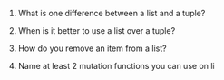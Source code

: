 1. What is one difference between a list and a tuple?


2. When is it better to use a list over a tuple?


3. How do you remove an item from a list?


4. Name at least 2 mutation functions you can use on li